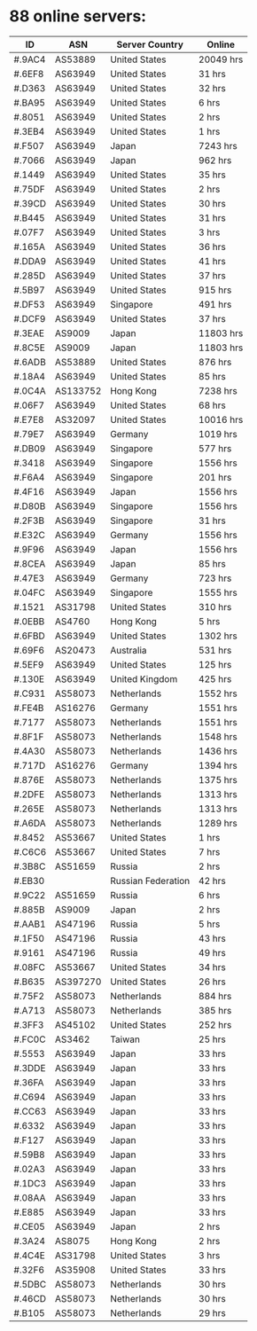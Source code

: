 # 88 online servers:

| ID | ASN | Server Country | Online |
| ------ | ------ | ------ | ------ |
| #.9AC4 | AS53889 | United States | 20049 hrs |
| #.6EF8 | AS63949 | United States | 31 hrs |
| #.D363 | AS63949 | United States | 32 hrs |
| #.BA95 | AS63949 | United States | 6 hrs |
| #.8051 | AS63949 | United States | 2 hrs |
| #.3EB4 | AS63949 | United States | 1 hrs |
| #.F507 | AS63949 | Japan | 7243 hrs |
| #.7066 | AS63949 | Japan | 962 hrs |
| #.1449 | AS63949 | United States | 35 hrs |
| #.75DF | AS63949 | United States | 2 hrs |
| #.39CD | AS63949 | United States | 30 hrs |
| #.B445 | AS63949 | United States | 31 hrs |
| #.07F7 | AS63949 | United States | 3 hrs |
| #.165A | AS63949 | United States | 36 hrs |
| #.DDA9 | AS63949 | United States | 41 hrs |
| #.285D | AS63949 | United States | 37 hrs |
| #.5B97 | AS63949 | United States | 915 hrs |
| #.DF53 | AS63949 | Singapore | 491 hrs |
| #.DCF9 | AS63949 | United States | 37 hrs |
| #.3EAE | AS9009 | Japan | 11803 hrs |
| #.8C5E | AS9009 | Japan | 11803 hrs |
| #.6ADB | AS53889 | United States | 876 hrs |
| #.18A4 | AS63949 | United States | 85 hrs |
| #.0C4A | AS133752 | Hong Kong | 7238 hrs |
| #.06F7 | AS63949 | United States | 68 hrs |
| #.E7E8 | AS32097 | United States | 10016 hrs |
| #.79E7 | AS63949 | Germany | 1019 hrs |
| #.DB09 | AS63949 | Singapore | 577 hrs |
| #.3418 | AS63949 | Singapore | 1556 hrs |
| #.F6A4 | AS63949 | Singapore | 201 hrs |
| #.4F16 | AS63949 | Japan | 1556 hrs |
| #.D80B | AS63949 | Singapore | 1556 hrs |
| #.2F3B | AS63949 | Singapore | 31 hrs |
| #.E32C | AS63949 | Germany | 1556 hrs |
| #.9F96 | AS63949 | Japan | 1556 hrs |
| #.8CEA | AS63949 | Japan | 85 hrs |
| #.47E3 | AS63949 | Germany | 723 hrs |
| #.04FC | AS63949 | Singapore | 1555 hrs |
| #.1521 | AS31798 | United States | 310 hrs |
| #.0EBB | AS4760 | Hong Kong | 5 hrs |
| #.6FBD | AS63949 | United States | 1302 hrs |
| #.69F6 | AS20473 | Australia | 531 hrs |
| #.5EF9 | AS63949 | United States | 125 hrs |
| #.130E | AS63949 | United Kingdom | 425 hrs |
| #.C931 | AS58073 | Netherlands | 1552 hrs |
| #.FE4B | AS16276 | Germany | 1551 hrs |
| #.7177 | AS58073 | Netherlands | 1551 hrs |
| #.8F1F | AS58073 | Netherlands | 1548 hrs |
| #.4A30 | AS58073 | Netherlands | 1436 hrs |
| #.717D | AS16276 | Germany | 1394 hrs |
| #.876E | AS58073 | Netherlands | 1375 hrs |
| #.2DFE | AS58073 | Netherlands | 1313 hrs |
| #.265E | AS58073 | Netherlands | 1313 hrs |
| #.A6DA | AS58073 | Netherlands | 1289 hrs |
| #.8452 | AS53667 | United States | 1 hrs |
| #.C6C6 | AS53667 | United States | 7 hrs |
| #.3B8C | AS51659 | Russia | 2 hrs |
| #.EB30 |  | Russian Federation | 42 hrs |
| #.9C22 | AS51659 | Russia | 6 hrs |
| #.885B | AS9009 | Japan | 2 hrs |
| #.AAB1 | AS47196 | Russia | 5 hrs |
| #.1F50 | AS47196 | Russia | 43 hrs |
| #.9161 | AS47196 | Russia | 49 hrs |
| #.08FC | AS53667 | United States | 34 hrs |
| #.B635 | AS397270 | United States | 26 hrs |
| #.75F2 | AS58073 | Netherlands | 884 hrs |
| #.A713 | AS58073 | Netherlands | 385 hrs |
| #.3FF3 | AS45102 | United States | 252 hrs |
| #.FC0C | AS3462 | Taiwan | 25 hrs |
| #.5553 | AS63949 | Japan | 33 hrs |
| #.3DDE | AS63949 | Japan | 33 hrs |
| #.36FA | AS63949 | Japan | 33 hrs |
| #.C694 | AS63949 | Japan | 33 hrs |
| #.CC63 | AS63949 | Japan | 33 hrs |
| #.6332 | AS63949 | Japan | 33 hrs |
| #.F127 | AS63949 | Japan | 33 hrs |
| #.59B8 | AS63949 | Japan | 33 hrs |
| #.02A3 | AS63949 | Japan | 33 hrs |
| #.1DC3 | AS63949 | Japan | 33 hrs |
| #.08AA | AS63949 | Japan | 33 hrs |
| #.E885 | AS63949 | Japan | 33 hrs |
| #.CE05 | AS63949 | Japan | 2 hrs |
| #.3A24 | AS8075 | Hong Kong | 2 hrs |
| #.4C4E | AS31798 | United States | 3 hrs |
| #.32F6 | AS35908 | United States | 33 hrs |
| #.5DBC | AS58073 | Netherlands | 30 hrs |
| #.46CD | AS58073 | Netherlands | 30 hrs |
| #.B105 | AS58073 | Netherlands | 29 hrs |

